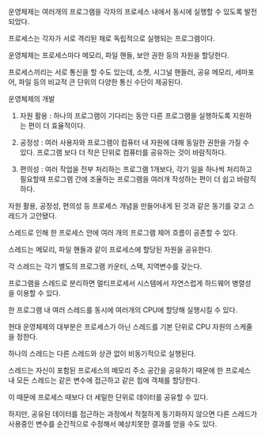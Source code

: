 운영체제는 여러개의 프로그램을 각자의 프로세스 내에서 동시에 실행할 수 있도록 발전되었다.

프로세스는 각자가 서로 격리된 채로 독립적으로 실행되는 프로그램이다.

운영체제는 프로세스마다 메모리, 파일 핸들, 보안 권한 등의 자원을 할당한다.

프로세스끼리는 서로 통신을 할 수도 있는데, 소켓, 시그널 핸들러, 공유 메모리, 세마포어, 파일 등의 비교적 큰 단위의 다양한 통신 수단이 제공된다.

운영체제의 개발

1) 자원 활용 : 하나의 프로그램이 기다리는 동안 다른 프로그램을 실행하도록 지원하는 편이 더 효율적이다.

2) 공정성 : 여러 사용자와 프로그램이 컴퓨터 내 자원에 대해 동일한 권한을 가질 수 있다. 프로그램 보다 더 작은 단위로 컴퓨터를 공유하는 것이 바람직하다.

3) 편의성 : 여러 작업을 전부 처리하는 프로그램 1개보다, 각기 일을 하나씩 처리하고 필요할때 프로그램 간에 조율하는 프로그램을 여러개 작성하는 편이 더 쉽고 바람직하다.

자원 활용, 공정성, 편의성 등 프로세스 개념을 만들어내게 된 것과 같은 동기를 갖고 스레드가 고안됐다.

스레드로 인해 한 프로세스 안에 여러 개의 프로그램 제어 흐름이 공존할 수 있다.

스레드는 메모리, 파일 핸들과 같이 프로세스에 할당된 자원을 공유한다.

각 스레드는 각기 별도의 프로그램 카운터, 스택, 지역변수를 갖는다.

프로그램을 스레드로 분리하면 멀티프로세서 시스템에서 자연스럽게 하드웨어 병렬성을 이용할 수 있다.

한 프로그램 내 여러 스레드를 동시에 여러개의 CPU에 할당해 실행시킬 수 있다.

현대 운영체제의 대부분은 프로세스가 아닌 스레드를 기본 단위로 CPU 자원의 스케줄을 정한다.

하나의 스레드는 다른 스레드와 상관 없이 비동기적으로 실행된다.

스레드는 자신이 포함된 프로세스의 메모리 주소 공간을 공유하기 때문에 한 프로세스 내 모든 스레드는 같은 변수에 접근하고 같은 힙에 객체를 할당한다.

이 때문에 프로세스 때보다 더 세밀한 단위로 데이터를 공유할 수 있다.

하지만, 공유된 데이터를 접근하는 과정에서 적절하게 동기화하지 않으면 다른 스레드가 사용중인 변수를 순간적으로 수정해서 예상치못한 결과를 얻을 수도 있다.